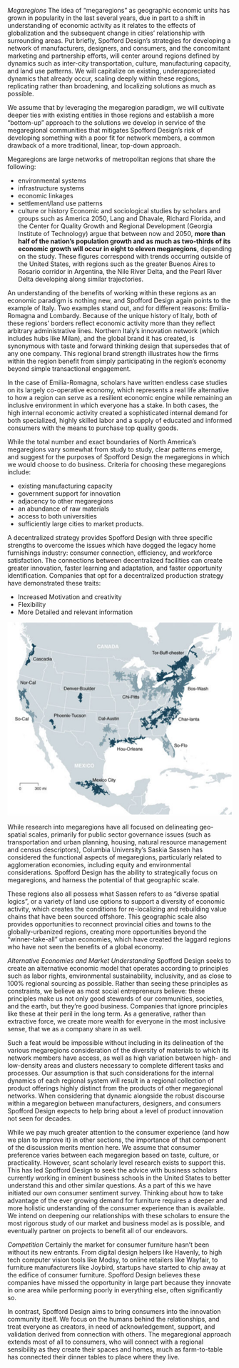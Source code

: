 *Megaregions*
The idea of “megaregions” as geographic economic units has grown in popularity in the last several years, due in part to a shift in understanding of economic activity as it relates to the effects of globalization and the subsequent change in cities’ relationship with surrounding areas. Put briefly, Spofford Design’s strategies for developing a network of manufacturers, designers, and consumers, and the concomitant marketing and partnership efforts, will center around regions defined by dynamics such as inter-city transportation, culture, manufacturing capacity, and land use patterns. We will capitalize on existing, underappreciated dynamics that already occur, scaling deeply within these regions, replicating rather than broadening, and localizing solutions as much as possible.

We assume that by leveraging the megaregion paradigm, we will cultivate deeper ties with existing entities in those regions and establish a more “bottom-up” approach to the solutions we develop in service of the megaregional communities that mitigates Spofford Design’s risk of developing something with a poor fit for network members, a common drawback of a more traditional, linear, top-down approach.

Megaregions are large networks of metropolitan regions that share the following:
* environmental systems
* infrastructure systems
* economic linkages
* settlement/land use patterns
* culture or history
Economic and sociological studies by scholars and groups such as America 2050, Lang and Dhavale, Richard Florida, and the Center for Quality Growth and Regional Development (Georgia Institute of Technology) argue that between now and 2050, **more than half of the nation’s population growth and as much as two-thirds of its economic growth will occur in eight to eleven megaregions**, depending on the study. These figures correspond with trends occurring outside of the United States, with regions such as the greater Buenos Aires to Rosario corridor in Argentina, the Nile River Delta, and the Pearl River Delta developing along similar trajectories.

An understanding of the benefits of working within these regions as an economic paradigm is nothing new, and Spofford Design again points to the example of Italy. Two examples stand out, and for different reasons: Emilia-Romagna and Lombardy. Because of the unique history of Italy, both of these regions’ borders reflect economic activity more than they reflect arbitrary administrative lines. Northern Italy’s innovation network (which includes hubs like Milan), and the global brand it has created, is synonymous with taste and forward thinking design that supersedes that of any one company. This regional brand strength illustrates how the firms within the region benefit from simply participating in the region’s economy beyond simple transactional engagement.

In the case of Emilia-Romagna, scholars have written endless case studies on its largely co-operative economy, which represents a real life alternative to how a region can serve as a resilient economic engine while remaining an inclusive environment in which everyone has a stake. In both cases, the high internal economic activity created a sophisticated internal demand for both specialized, highly skilled labor and a supply of educated and informed consumers with the means to purchase top quality goods.

While the total number and exact boundaries of North America’s megaregions vary somewhat from study to study, clear patterns emerge, and suggest for the purposes of Spofford Design the megaregions in which we would choose to do business. Criteria for choosing these megaregions include:
* existing manufacturing capacity
* government support for innovation
* adjacency to other megaregions
* an abundance of raw materials
* access to both universities
* sufficiently large cities to market products.

A decentralized strategy provides Spofford Design with three specific strengths to overcome the issues which have dogged the legacy home furnishings industry: consumer connection, efficiency, and workforce satisfaction. The connections between decentralized facilities can create greater innovation, faster learning and adaptation, and faster opportunity identification. Companies that opt for a decentralized production strategy have demonstrated these traits:
* Increased Motivation and creativity
* Flexibility
* More Detailed and relevant information

![Richard Florida Megaregions](./florida-map.png "Megaregions, courtesy of Richard Florida")

While research into megaregions have all focused on delineating geo-spatial scales, primarily for public sector governance issues (such as transportation and urban planning, housing, natural resource management and census descriptors), Columbia University’s Saskia Sassen has considered the functional aspects of megaregions, particularly related to agglomeration economies, including equity and environmental considerations. Spofford Design has the ability to strategically focus on megaregions, and harness the potential of that geographic scale.

These regions also all possess what Sassen refers to as “diverse spatial logics”, or a variety of land use options to support a diversity of economic activity, which creates the conditions for re-localizing and rebuilding value chains that have been sourced offshore. This geographic scale also provides opportunities to reconnect provincial cities and towns to the globally-urbanized regions, creating more opportunities beyond the “winner-take-all” urban economies, which have created the laggard regions who have not seen the benefits of a global economy.

*Alternative Economies and Market Understanding*
Spofford Design seeks to create an alternative economic model that operates according to principles such as labor rights, environmental sustainability, inclusivity, and as close to 100% regional sourcing as possible. Rather than seeing these principles as constraints, we believe as most social entrepreneurs believe: these principles make us not only good stewards of our communities, societies, and the earth, but they’re good business. Companies that ignore principles like these at their peril in the long term. As a generative, rather than extractive force, we create more wealth for everyone in the most inclusive sense, that we as a company share in as well.

Such a feat would be impossible without including in its delineation of the various megaregions consideration of the diversity of materials to which its network members have access, as well as high variation between high- and low-density areas and clusters necessary to complete different tasks and processes. Our assumption is that such considerations for the internal dynamics of each regional system will result in a regional collection of product offerings highly distinct from the products of other megaregional networks. When considering that dynamic alongside the robust discourse within a megaregion between manufacturers, designers, and consumers Spofford Design expects to help bring about a level of product innovation not seen for decades.

While we pay much greater attention to the consumer experience (and how we plan to improve it) in other sections, the importance of that component of the discussion merits mention here. We assume that consumer preference varies between each megaregion based on taste, culture, or practicality. However, scant scholarly level research exists to support this. This has led Spofford Design to seek the advice with business scholars currently working in eminent business schools in the United States to better understand this and other similar questions. As a part of this we have initiated our own consumer sentiment survey. Thinking about how to take advantage of the ever growing demand for furniture requires a deeper and more holistic understanding of the consumer experience than is available. We intend on deepening our relationships with these scholars to ensure the most rigorous study of our market and business model as is possible, and eventually partner on projects to benefit all of our endeavors.

*Competition*
Certainly the market for consumer furniture hasn’t been without its new entrants. From digital design helpers like Havenly, to high tech computer vision tools like Modsy, to online retailers like Wayfair, to furniture manufacturers like Joybird, startups have started to chip away at the edifice of consumer furniture. Spofford Design believes these companies have missed the opportunity in large part because they innovate in one area while performing poorly in everything else, often significantly so.

In contrast, Spofford Design aims to bring consumers into the innovation community itself. We focus on the humans behind the relationships, and treat everyone as creators, in need of acknowledgement, support, and validation derived from connection with others. The megaregional approach extends most of all to consumers, who will connect with a regional sensibility as they create their spaces and homes, much as farm-to-table has connected their dinner tables to place where they live.
